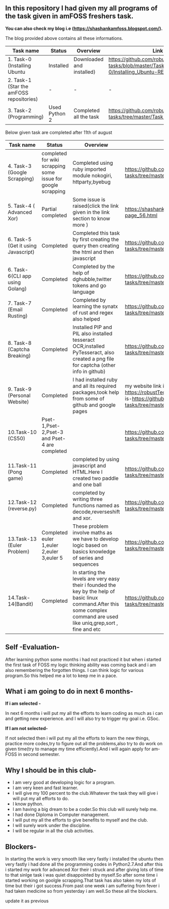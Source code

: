 ## In this repository I had given my all programs of the task given in amFOSS freshers task.
**You can also check my blog i.e (https://shashankamfoss.blogspot.com/).**


The blog provided above contains all these informations.



|Task name                       |Status       |Overview               |Link |                                                         
|--------------------------------|--------------------------------------------------------------|-------------|----------------|
|1. Task-0 (Installing Ubuntu      |Installed    |Downloaded and installed)|https://github.com/robustTechie/amfoss-tasks/blob/master/Task-0/Installing_Ubuntu-README.MD|
|2. Task-1 (Star the amFOSS repositories)|-|-|-|
|3. Task-2 (Programming)          |Used Python 2 |Completed all the task|https://github.com/robustTechie/amfoss-tasks/tree/master/Task-2|

Below given task are completed after 11th of august

|Task name                       |Status       |Overview               |Link |
|--------------------------------|-------------|-----------------------|-----|
|4. Task-3 (Google Scrapping)     |completed for wiki scrapping some issue for google scrapping|Completed using ruby imported module nokogiri, httparty,byebug|https://github.com/robustTechie/amfoss-tasks/tree/master/Task-3| 
|5. Task-4 ( Advanced Xor)|Partial completed|Some issue is raised(click the link given in the link section to know more )|https://shashankamfoss.blogspot.com/p/blog-page_56.html|
|6. Task-5 (Get it using Javascript) |Completed|Completed this task by first creating the query then creating the html and then javascript|https://github.com/robustTechie/amfoss-tasks/tree/master/Task-5|
|6. Task-6(CLI app using Golang)|Completed|Completed by the help of dghubble,twitter tokens and go language|https://github.com/robustTechie/amfoss-tasks/tree/master/Task-6|
|7. Task-7 (Email Rusting)|Completed|Completed by learning the synatx of rust and regex also helped|https://github.com/robustTechie/amfoss-tasks/tree/master/Task-7|
|8. Task-8 (Captcha Breaking)     |Completed |Installed  PIP and PIL also installed tesseract OCR,installed PyTesseract, also created a png file for captcha (other info in github)|https://github.com/robustTechie/amfoss-tasks/tree/master/Task-8 |
|9. Task-9 (Personal Website)|Completed|I had installed ruby and all its required packages,took help from some of github and google pages|my website link is-https://robustTechie.github.io/               and github link is-https://github.com/robustTechie/amfoss-tasks/tree/master/Task-9 |
|10.Task-10 (CS50)|Pset-1,Pset-2,Pset-3 and Pset-4 are completed||https://github.com/robustTechie/amfoss-tasks/tree/master/Task-10|
|11.Task-11 (Pong game)|Completed |completed by using javascript and HTML.Here I created two paddle and one ball|https://github.com/robustTechie/amfoss-tasks/tree/master/Task-11|
|12.Task-12 (reverse.py)|Completed |completed by writing three functions named as decode,reverseshift and xor.|https://github.com/robustTechie/amfoss-tasks/tree/master/Task-12|
|13.Task-13 (Euler Problem)|Completed euler 1,euler 2,euler 3,euler 5|These problem involve maths as we have to develop logic based on basics knowledge of series and sequences|https://github.com/robustTechie/amfoss-tasks/tree/master/Task-13|
|14.Task-14(Bandit)|Completed|In starting the levels are very easy their i founded the key by the help of basic linux command.After this some complex command are used like uniq,grep,sort , fine and etc|https://github.com/robustTechie/amfoss-tasks/tree/master/Task-14| 





## Self -Evaluation- 
After learning python some months i had not practiced it but when i started the first task of FOSS my logic thinking                     ability was coming back and i am also remembering the forgotten things. I can think logic for various program.So this                   helped me a lot to keep me in a pace.

## What i am going to do in next 6 months-
**If i am selected -**


In next 6 months i will put my all the efforts to learn coding as much as i can  and getting new experience.                            and I will also try to trigger my goal i.e. GSoc.

**If I am not selected-**


If not selected then i will put my all the efforts to learn the new things, practice more codes,try to figure out all the problems,also try to do work on given time(try to manage my time efficiently).And i will again apply for am-FOSS in second semester.


## Why I should be in this club-
* I am very good at developing logic for a program.
* I am very keen and fast learner.
* I will give my 100 percent to the club.Whatever the task they will give i will put my all efforts to do.
* I know python.
* I am having a big dream to be a coder.So this club will surely help me.
* I had done Diploma in Computer management.
* I will put my all the efforts to give benefits to myself and the club.
* I will surely work under the discipline.
* I will be regular in all the club activities.

## Blockers-
In starting the work is very smooth like very fastly i installed the ubuntu then very fastly i had done all the programming codes in Python2.7.And after this i started my work for advanced Xor their i struck and after giving lots of time to that sinlge task i was quiet disappointed by myself.So after some time i started working on goolgle scrapping.That task has also taken my lots of time but their i got success.From past one week i am suffering from fever i had taken medicine so from yesterday i am well.So these all the blockers.


update it as previous

